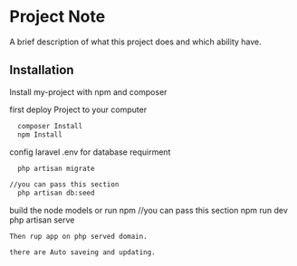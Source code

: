 
# Project Note

A brief description of what this project does and which ability have.




## Installation

Install my-project with npm and composer


first deploy Project to your computer
```bash
  composer Install
  npm Install
```
config laravel .env for database requirment

```bash
  php artisan migrate

//you can pass this section
  php artisan db:seed
````
build the node models or run npm
//you can pass this section
  npm run dev
  php artisan serve
````
Then rup app on php served domain.

there are Auto saveing and updating.





